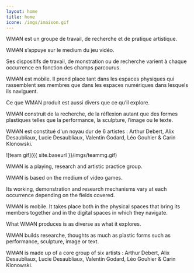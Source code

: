 ```yaml
---
layout: home
title: home
icone: /imgs/imaison.gif
---
```

WMAN est un groupe de travail, de recherche et de pratique artistique.

WMAN s’appuye sur le medium du jeu vidéo.
			
Ses dispositifs de travail, de monstration ou de recherche varient à chaque occurrence en fonction des champs parcourus. 
			
WMAN est mobile. Il prend place tant dans les espaces physiques qui rassemblent ses membres que dans les espaces numériques dans lesquels ils naviguent.

Ce que WMAN produit est aussi divers que ce qu’il explore.
			
WMAN construit de la recherche, de la réflexion autant que des formes plastiques telles que la performance, la sculpture, l’image ou le texte.

WMAN est constitué d'un noyau dur de 6 artistes : Arthur Debert, Alix Desaubliaux, Lucie Desaubliaux, Valentin Godard, Léo Gouhier & Carin Klonowski.

![team gif]({{ site.baseurl }}/imgs/teammg.gif)

WMAN is a playing, research and artistic practice group.

WMAN is based on the medium of video games.

Its working, demonstration and research mechanisms vary at each occurrence depending on the fields covered.

WMAN is mobile. It takes place both in the physical spaces that bring its members together and in the digital spaces in which they navigate.

What WMAN produces is as diverse as what it explores.

WMAN builds researche, thoughts as much as plastic forms such as performance, sculpture, image or text.

WMAN is made up of a core group of six artists : Arthur Debert, Alix Desaubliaux, Lucie Desaubliaux, Valentin Godard, Léo Gouhier & Carin Klonowski.
